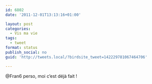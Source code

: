 ```yaml
---
id: 6802
date: '2011-12-01T13:13:16+01:00'

layout: post
categories:
  - Vis ma vie
tags:
  - tweet
format: status
publish_social: no
guid: 'http://tweets.local/?birdsite_tweet=142229781067464706'

---
```


@Fran6 perso, moi c’est déjà fait !